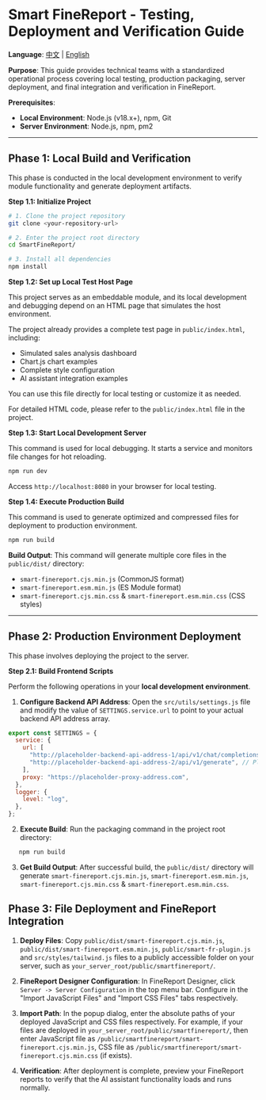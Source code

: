 # **Smart FineReport - Testing, Deployment and Verification Guide**

**Language**: [中文](DEPLOYMENT_GUIDE.md) | [English](DEPLOYMENT_GUIDE_EN.md)

**Purpose**: This guide provides technical teams with a standardized operational process covering local testing, production packaging, server deployment, and final integration and verification in FineReport.

**Prerequisites**:

- **Local Environment**: Node.js (v18.x+), npm, Git
- **Server Environment**: Node.js, npm, pm2

---

## **Phase 1: Local Build and Verification**

This phase is conducted in the local development environment to verify module functionality and generate deployment artifacts.

**Step 1.1: Initialize Project**

```bash
# 1. Clone the project repository
git clone <your-repository-url>

# 2. Enter the project root directory
cd SmartFineReport/

# 3. Install all dependencies
npm install
```

**Step 1.2: Set up Local Test Host Page**

This project serves as an embeddable module, and its local development and debugging depend on an HTML page that simulates the host environment.

The project already provides a complete test page in `public/index.html`, including:

- Simulated sales analysis dashboard
- Chart.js chart examples
- Complete style configuration
- AI assistant integration examples

You can use this file directly for local testing or customize it as needed.

For detailed HTML code, please refer to the `public/index.html` file in the project.

**Step 1.3: Start Local Development Server**

This command is used for local debugging. It starts a service and monitors file changes for hot reloading.

```bash
npm run dev
```

Access `http://localhost:8080` in your browser for local testing.

**Step 1.4: Execute Production Build**

This command is used to generate optimized and compressed files for deployment to production environment.

```bash
npm run build
```

**Build Output**:
This command will generate multiple core files in the `public/dist/` directory:

- `smart-finereport.cjs.min.js` (CommonJS format)
- `smart-finereport.esm.min.js` (ES Module format)
- `smart-finereport.cjs.min.css` & `smart-finereport.esm.min.css` (CSS styles)

---

## **Phase 2: Production Environment Deployment**

This phase involves deploying the project to the server.

**Step 2.1: Build Frontend Scripts**

Perform the following operations in your **local development environment**.

1. **Configure Backend API Address**: Open the `src/utils/settings.js` file and modify the value of `SETTINGS.service.url` to point to your actual backend API address array.

```javascript
export const SETTINGS = {
  service: {
    url: [
      "http://placeholder-backend-api-address-1/api/v1/chat/completions", // Please replace with your actual backend API address
      "http://placeholder-backend-api-address-2/api/v1/generate", // Please replace with your actual backend API address
    ],
    proxy: "https://placeholder-proxy-address.com",
  },
  logger: {
    level: "log",
  },
};
```

2. **Execute Build**: Run the packaging command in the project root directory:

```bash
   npm run build
```

3. **Get Build Output**: After successful build, the `public/dist/` directory will generate `smart-finereport.cjs.min.js`, `smart-finereport.esm.min.js`,
   `smart-finereport.cjs.min.css` & `smart-finereport.esm.min.css`.

## **Phase 3: File Deployment and FineReport Integration**

1. **Deploy Files**: Copy `public/dist/smart-finereport.cjs.min.js`, `public/dist/smart-finereport.esm.min.js`, `public/smart-fr-plugin.js` and
   `src/styles/tailwind.js`
   files to a publicly accessible folder on your server, such as `your_server_root/public/smartfinereport/`.

2. **FineReport Designer Configuration**: In FineReport Designer, click `Server -> Server Configuration` in the top menu bar. Configure in the "Import JavaScript Files" and "Import CSS Files" tabs respectively.

3. **Import Path**: In the popup dialog, enter the absolute paths of your deployed JavaScript and CSS files respectively. For example, if your files are deployed in
   `your_server_root/public/smartfinereport/`, then enter JavaScript file as
   `/public/smartfinereport/smart-finereport.cjs.min.js`, CSS file as
   `/public/smartfinereport/smart-finereport.cjs.min.css` (if exists).

4. **Verification**: After deployment is complete, preview your FineReport reports to verify that the AI assistant functionality loads and runs normally.
